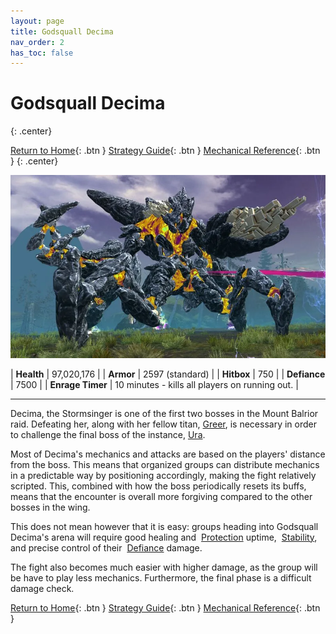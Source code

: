 ```yaml
---
layout: page
title: Godsquall Decima
nav_order: 2
has_toc: false
---
```


# Godsquall Decima
{: .center}

[Return to Home](../index.html){: .btn } [Strategy Guide](./strategy.html){: .btn } [Mechanical Reference](./mechanics.html){: .btn }
{: .center}

<img src="../images/decima.webp" />

| **Health** | 97,020,176 |
| **Armor** |  2597 (standard) |
| **Hitbox** | 750 |
| **Defiance** | 7500 |
| **Enrage Timer** | 10 minutes - kills all players on running out. |

---

Decima, the Stormsinger is one of the first two bosses in the Mount Balrior raid. Defeating her, along with her fellow titan, [Greer](../greer/overview.html), is necessary in order to challenge the final boss of the instance, [Ura](../ura/overview.html).

Most of Decima's mechanics and attacks are based on the players' distance from the boss. This means that organized groups can distribute mechanics in a predictable way by positioning accordingly, making the fight relatively scripted. This, combined with how the boss periodically resets its buffs, means that the encounter is overall more forgiving compared to the other bosses in the wing.

This does not mean however that it is easy: groups heading into Godsquall Decima's arena will require good healing and <img class="inline protection"> [Protection](https://wiki.guildwars2.com/wiki/Protection) uptime, <img class="inline stability"> [Stability](https://wiki.guildwars2.com/Stability), and precise control of their <img class="inline defiance"> [Defiance](https://wiki.guildwars2.com/wiki/Defiance_bar) damage.

The fight also becomes much easier with higher damage, as the group will be have to play less mechanics. Furthermore, the final phase is a difficult damage check.

[Return to Home](../index.html){: .btn } [Strategy Guide](./strategy.html){: .btn } [Mechanical Reference](./mechanics.html){: .btn }
